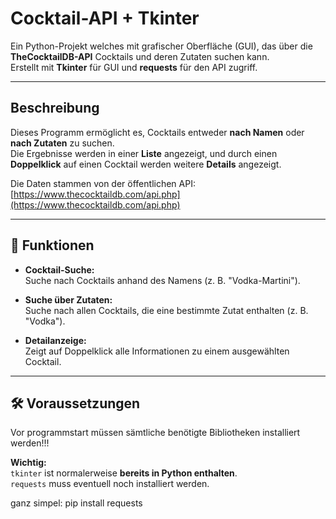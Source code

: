 # Cocktail-API + Tkinter

Ein Python-Projekt welches mit grafischer Oberfläche (GUI), das über die **TheCocktailDB-API** Cocktails und deren Zutaten suchen kann.  
Erstellt mit **Tkinter** für GUI und **requests** für den API zugriff.

---

## Beschreibung

Dieses Programm ermöglicht es, Cocktails entweder **nach Namen** oder **nach Zutaten** zu suchen.  
Die Ergebnisse werden in einer **Liste** angezeigt, und durch einen **Doppelklick** auf einen Cocktail werden weitere **Details** angezeigt.

Die Daten stammen von der öffentlichen API:  
[https://www.thecocktaildb.com/api.php](https://www.thecocktaildb.com/api.php)

---

## 🧩 Funktionen

- **Cocktail-Suche:**  
  Suche nach Cocktails anhand des Namens (z. B. "Vodka-Martini").
  
- **Suche über Zutaten:**  
  Suche nach allen Cocktails, die eine bestimmte Zutat enthalten (z. B. "Vodka").
  
- **Detailanzeige:**  
  Zeigt auf Doppelklick alle Informationen zu einem ausgewählten Cocktail.


---

## 🛠️ Voraussetzungen

Vor programmstart müssen sämtliche benötigte Bibliotheken installiert werden!!!

**Wichtig:**  
`tkinter` ist normalerweise **bereits in Python enthalten**.  
`requests` muss eventuell noch installiert werden.

ganz simpel:
  pip install requests


